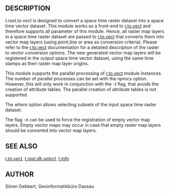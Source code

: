 ## DESCRIPTION

*t.rast.to.vect* is designed to convert a space time raster dataset into
a space time vector dataset. This module works as a front-end to
[r.to.vect](r.to.vect.html) and therefore supports all parameter of this
module. Hence, all raster map layers in a space time raster dataset are
passed to [r.to.vect](r.to.vect.html) that converts them into vector map
layers (using point,line or area as conversion criteria). Please refer
to the [r.to.vect](r.to.vect.html) documentation for a detailed
description of the raster to vector conversion options. The new
generated vector map layers will be registered in the output space time
vector dataset, using the same time stamps as their raster map layer
origins.

This module supports the parallel processing of
[r.to.vect](r.to.vect.html) module instances. The number of parallel
processes can be set with the *nprocs* option. However, this will only
work in conjunction with the *-t* flag, that avoids the creation of
attribute tables. The parallel creation of attribute tables is not
supported.

The *where* option allows selecting subsets of the input space time
raster dataset.

The flag *-n* can be used to force the registration of empty vector map
layers. Empty vector maps may occur in case that empty raster map layers
should be converted into vector map layers.

## SEE ALSO

*[r.to.vect](r.to.vect.html), [t.rast.db.select](t.vect.db.select.html),
[t.info](t.info.html)*

## AUTHOR

Sören Gebbert, Geoinformatikbüro Dassau

